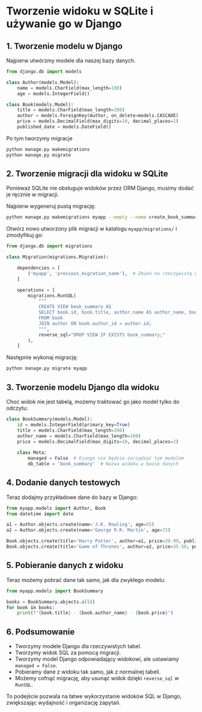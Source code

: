 # Tworzenie widoku w SQLite i używanie go w Django

## 1. Tworzenie modelu w Django
Najpierw utwórzmy modele dla naszej bazy danych.

```python
from django.db import models

class Author(models.Model):
    name = models.CharField(max_length=100)
    age = models.IntegerField()

class Book(models.Model):
    title = models.CharField(max_length=200)
    author = models.ForeignKey(Author, on_delete=models.CASCADE)
    price = models.DecimalField(max_digits=10, decimal_places=2)
    published_date = models.DateField()
```

Po tym tworzymy migracje

```bash
python manage.py makemigrations
python manage.py migrate
```

## 2. Tworzenie migracji dla widoku w SQLite
Ponieważ SQLite nie obsługuje widoków przez ORM Django, musimy dodać je ręcznie w migracji.

Najpierw wygeneruj pustą migrację:

```bash
python manage.py makemigrations myapp --empty --name create_book_summary_view
```

Otwórz nowo utworzony plik migracji w katalogu `myapp/migrations/` i zmodyfikuj go:

```python
from django.db import migrations

class Migration(migrations.Migration):

    dependencies = [
        ('myapp', 'previous_migration_name'),  # Zmień na rzeczywistą nazwę poprzedniej migracji
    ]

    operations = [
        migrations.RunSQL(
            """
            CREATE VIEW book_summary AS
            SELECT book.id, book.title, author.name AS author_name, book.price
            FROM book
            JOIN author ON book.author_id = author.id;
            """,
            reverse_sql="DROP VIEW IF EXISTS book_summary;"
        ),
    ]
```

Następnie wykonaj migrację:

```bash
python manage.py migrate myapp
```

## 3. Tworzenie modelu Django dla widoku
Choć widok nie jest tabelą, możemy traktować go jako model tylko do odczytu:

```python
class BookSummary(models.Model):
    id = models.IntegerField(primary_key=True)
    title = models.CharField(max_length=200)
    author_name = models.CharField(max_length=100)
    price = models.DecimalField(max_digits=10, decimal_places=2)
    
    class Meta:
        managed = False  # Django nie będzie zarządzać tym modelem
        db_table = 'book_summary'  # Nazwa widoku w bazie danych
```

## 4. Dodanie danych testowych
Teraz dodajmy przykładowe dane do bazy w Django:

```python
from myapp.models import Author, Book
from datetime import date

a1 = Author.objects.create(name='J.K. Rowling', age=55)
a2 = Author.objects.create(name='George R.R. Martin', age=72)

Book.objects.create(title='Harry Potter', author=a1, price=29.99, published_date=date(1997, 6, 26))
Book.objects.create(title='Game of Thrones', author=a2, price=35.50, published_date=date(1996, 8, 6))
```

## 5. Pobieranie danych z widoku
Teraz możemy pobrać dane tak samo, jak dla zwykłego modelu:

```python
from myapp.models import BookSummary

books = BookSummary.objects.all()
for book in books:
    print(f"{book.title} - {book.author_name} - {book.price}")
```

## 6. Podsumowanie
- Tworzymy modele Django dla rzeczywistych tabel.
- Tworzymy widok SQL za pomocą migracji.
- Tworzymy model Django odpowiadający widokowi, ale ustawiamy `managed = False`.
- Pobieramy dane z widoku tak samo, jak z normalnej tabeli.
- Możemy cofnąć migrację, aby usunąć widok dzięki `reverse_sql` w `RunSQL`.

To podejście pozwala na łatwe wykorzystanie widoków SQL w Django, zwiększając wydajność i organizację zapytań.

